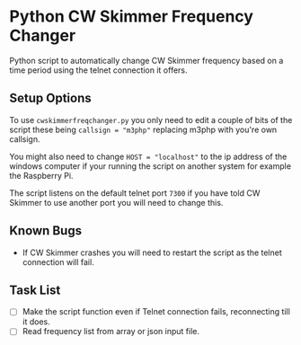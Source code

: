 # Python CW Skimmer Frequency Changer

Python script to automatically change CW Skimmer frequency based on a time period using the telnet connection it offers.

## Setup Options

To use `cwskimmerfreqchanger.py` you only need to edit a couple of bits of the script these being `callsign = "m3php"` replacing m3php with you're own callsign.

You might also need to change `HOST = "localhost"`  to the ip address of the windows computer if your running the script on another system for example the Raspberry Pi.

The script listens on the default telnet port `7300` if you have told CW Skimmer to use another port you will need to change this.

## Known Bugs

* If CW Skimmer crashes you will need to restart the script as the telnet connection will fail.

## Task List

- [ ] Make the script function even if Telnet connection fails, reconnecting till it does.
- [ ] Read frequency list from array or json input file.
